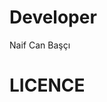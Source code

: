 # Developer
Naif Can Başçı

<h1 href="https://raw.githubusercontent.com/lahit1/ncbLibs/main/LICENSE">LICENCE</h1>
